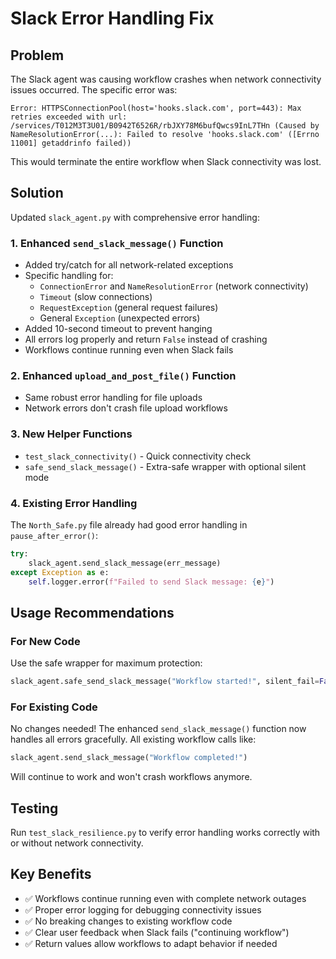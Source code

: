 # Slack Error Handling Fix

## Problem
The Slack agent was causing workflow crashes when network connectivity issues occurred. The specific error was:
```
Error: HTTPSConnectionPool(host='hooks.slack.com', port=443): Max retries exceeded with url: /services/T012M3T3U01/B0942T6526R/rbJXY78M6bufQwcs9InL7THn (Caused by NameResolutionError(...): Failed to resolve 'hooks.slack.com' ([Errno 11001] getaddrinfo failed))
```

This would terminate the entire workflow when Slack connectivity was lost.

## Solution
Updated `slack_agent.py` with comprehensive error handling:

### 1. Enhanced `send_slack_message()` Function
- Added try/catch for all network-related exceptions
- Specific handling for:
  - `ConnectionError` and `NameResolutionError` (network connectivity)
  - `Timeout` (slow connections)  
  - `RequestException` (general request failures)
  - General `Exception` (unexpected errors)
- Added 10-second timeout to prevent hanging
- All errors log properly and return `False` instead of crashing
- Workflows continue running even when Slack fails

### 2. Enhanced `upload_and_post_file()` Function  
- Same robust error handling for file uploads
- Network errors don't crash file upload workflows

### 3. New Helper Functions
- `test_slack_connectivity()` - Quick connectivity check
- `safe_send_slack_message()` - Extra-safe wrapper with optional silent mode

### 4. Existing Error Handling
The `North_Safe.py` file already had good error handling in `pause_after_error()`:
```python
try:
    slack_agent.send_slack_message(err_message)
except Exception as e:
    self.logger.error(f"Failed to send Slack message: {e}")
```

## Usage Recommendations

### For New Code
Use the safe wrapper for maximum protection:
```python
slack_agent.safe_send_slack_message("Workflow started!", silent_fail=False)
```

### For Existing Code
No changes needed! The enhanced `send_slack_message()` function now handles all errors gracefully. All existing workflow calls like:
```python
slack_agent.send_slack_message("Workflow completed!")
```
Will continue to work and won't crash workflows anymore.

## Testing
Run `test_slack_resilience.py` to verify error handling works correctly with or without network connectivity.

## Key Benefits
- ✅ Workflows continue running even with complete network outages
- ✅ Proper error logging for debugging connectivity issues  
- ✅ No breaking changes to existing workflow code
- ✅ Clear user feedback when Slack fails ("continuing workflow")
- ✅ Return values allow workflows to adapt behavior if needed